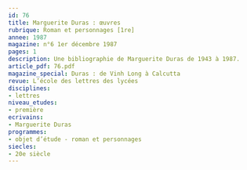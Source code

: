 ```yaml
---
id: 76
title: Marguerite Duras : œuvres
rubrique: Roman et personnages [1re]
annee: 1987
magazine: n°6 1er décembre 1987
pages: 1
description: Une bibliographie de Marguerite Duras de 1943 à 1987.
article_pdf: 76.pdf
magazine_special: Duras : de Vinh Long à Calcutta
revue: L’école des lettres des lycées
disciplines:
- lettres
niveau_etudes:
- première
ecrivains:
- Marguerite Duras
programmes:
- objet d’étude - roman et personnages
siecles:
- 20e siècle
---
```

